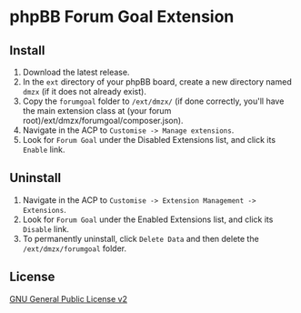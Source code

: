 # phpBB Forum Goal Extension

## Install
1. Download the latest release.
2. In the `ext` directory of your phpBB board, create a new directory named `dmzx` (if it does not already exist).
3. Copy the `forumgoal` folder to `/ext/dmzx/` (if done correctly, you'll have the main extension class at (your forum root)/ext/dmzx/forumgoal/composer.json).
4. Navigate in the ACP to `Customise -> Manage extensions`.
5. Look for `Forum Goal` under the Disabled Extensions list, and click its `Enable` link.

## Uninstall
1. Navigate in the ACP to `Customise -> Extension Management -> Extensions`.
2. Look for `Forum Goal` under the Enabled Extensions list, and click its `Disable` link.
3. To permanently uninstall, click `Delete Data` and then delete the `/ext/dmzx/forumgoal` folder.

## License
[GNU General Public License v2](http://opensource.org/licenses/GPL-2.0)
